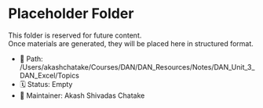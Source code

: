 # Placeholder Folder

This folder is reserved for future content.  
Once materials are generated, they will be placed here in structured format.

- 📁 Path: /Users/akashchatake/Courses/DAN/DAN_Resources/Notes/DAN_Unit_3_DAN_Excel/Topics
- 🗓️ Status: Empty
- 👤 Maintainer: Akash Shivadas Chatake
